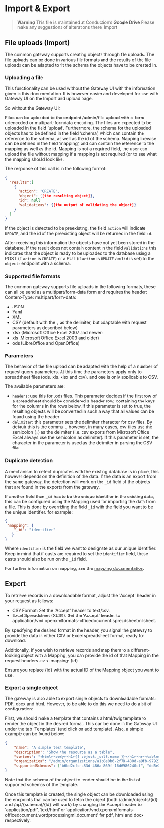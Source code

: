 # Import & Export


> **Warning**
> This file is maintained at Conduction’s [Google Drive](https://docs.google.com/document/d/1DNqCl6AXXrVXWzpaF3r55s56NVM0hOoHE2AL8EcyT5g/edit) Please make any suggestions of alterations there.
Import
## File uploads (Import)

The common gateway supports creating objects through file uploads. The file uploads can be done in various file formats and the results of the file uploads can be adapted to fit the schema the objects have to be created in.


### Uploading a file


This functionality can be used without the Gateway UI with the information given in this documentation. It is however easier and developed for use with Gateway UI on the Import and upload page.

So without the Gateway UI:

Files can be uploaded to the endpoint /admin/file-upload with x-form-urlencoded or multipart-formdata encoding. The files are expected to be uploaded in the field ‘upload’. Furthermore, the schema for the uploaded objects has to be defined in the field ‘schema’, which can contain the reference to the schema, as well as the id of the schema. Mapping likewise can be defined in the field ‘mapping’, and can contain the reference to the mapping as well as the id. Mapping is not a required field, the user can upload the file without mapping if a mapping is not required (or to see what the mapping should look like.

The response of this call is in the following format:
```json
{
  "results":[
    {
      "action": "CREATE",
      "object": {[the resulting object]},
      "id": null,
      "validations": {[the output of validating the object]}
    }
  ]
}
``` 
If the object is detected to be preexisting, the field `action` will indicate `UPDATE`, and the id of the preexisting object will be returned in the field `id`.

After receiving this information the objects have not yet been stored in the database. If the result does not contain content in the field `validations` this indicates that the object is ready to be uploaded to the database using a POST (if `action` is `CREATE`) or a PUT (if `action` is `UPDATE` and `id` is set) to the `objects` endpoint with a schema.

### Supported file formats
The common gateway supports file uploads in the following formats, these can all be send as a multipart/form-data form and requires the header: Content-Type: multipart/form-data:
- JSON
- Yaml
- XML
- CSV (default with the `,` as the delimiter, but adaptable with request parameters as described below)
- xlsx (Microsoft Office Excel 2007 and newer)
- xls (Microsoft Office Excel 2003 and older)
- ods (LibreOffice and OpenOffice)

### Parameters
The behavior of the file upload can be adapted with the help of a number of request query parameters.
At this time the parameters apply only to spreadsheet files (ods, xls, xlsx and csv), and one is only applicable to CSV.

The available parameters are:

- `headers`: use this for .ods files. This parameter decides if the first row of a spreadsheet should be considered a header row, containing the keys for the columns in the rows below. If this parameter is set to true, the resulting objects will be converted in such a way that all values can be found using the header
- `delimiter`: this parameter sets the delimiter character for csv files. By default this is the comma `,`, however, in many cases, csv files use the semicolon (`;`) as the delimiter (i.e. csv exports from Microsoft Office Excel always use the semicolon as delimiter). If this parameter is set, the character in the parameter is used as the delimiter in parsing the CSV file.

### Duplicate detection
A mechanism to detect duplicates with the existing database is in place, this however depends on the definition of the data. If the data is an export from the same gateway, the detection will work on the `_id` field of the objects that are found in the exports from the gateway.

If another field than `_id` has to be the unique identifier in the existing data, this can be configured using the Mapping used for importing the data from a file. This is done by overriding the field `_id` with the field you want to be the unique identifier. for example:

```json
{
 "mapping": {
    "_id": "identifier"
   }
}
```
Where `identifier` is the field we want to designate as our unique identifier. Keep in mind that if casts are required to set the `identifier` field, these casts should also be run on the `_id` field.

For further information on mapping, see the [mapping documentation](/docs/features/Mappings.md).

## Export
To retrieve records in a downloadable format, adjust the 'Accept' header in your request as follows:
- CSV Format: Set the 'Accept' header to text/csv.
- Excel Spreadsheet (XLSX): Set the 'Accept' header to application/vnd.openxmlformats-officedocument.spreadsheetml.sheet.

By specifying the desired format in the header, you signal the gateway to provide the data in either CSV or Excel spreadsheet format, ready for download.


Additionally, if you wish to retrieve records and map them to a different-looking object with a Mapping, you can provide the id of that Mapping in the request headers as: x-mapping: {id}.

Ensure you replace {id} with the actual ID of the Mapping object you want to use.

### Export a single object
The gateway is also able to export single objects to downloadable formats: PDF, docx and html. However, to be able to do this we need to do a bit of configuration:

First, we should make a template that contains a html/twig template to render the object in the desired format. This can be done in the Gateway UI under the tab ‘Templates’ (and click on add template). Also, a simple example can be found below:

```json
{
    "name": "A simple test template",
    "description": "Show the resource as a table",
    "content": "<html><body><h1>{{ object._self.name }}</h1><hr><table>{% for key,value in object %}<tr><th>{{ key }}</th><td>{% if value is iterable %}{% for subkey,subvalue in value %}{{ subkey }}: {%if subvalue is iterable %}array{%else%}{{subvalue}}{%endif%}<br>{% endfor %}{% else %}{{ value }}{% endif %}</td></tr>{% endfor %}</table></body></html>",
    "organization": "/admin/organizations/a1c8e0b6-2f78-480d-a9fb-9792142f4761",
    "supportedSchemas": ["b6bd2cfc-c83d-486a-869f-16d6986240cf", "dd5e3008-74aa-451f-82a6-c6edcbbbe69e"]
}
```
Note that the schema of the object to render should be in the list of supported schemas of the template.

Once this template is created, the single object can be downloaded using the endpoints that can be used to fetch the object (both /admin/objects/{id} and /api/{schema}/{id} will work) by changing the Accept header to ‘application/pdf’, ‘text/html’ or ‘application/vnd.openxmlformats-officedocument.wordprocessingml.document’ for pdf, html and docx respectively.

